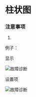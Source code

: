# 柱状图

### 注意事项
1. 


例子：

显示

![故障诊断](public/plugins/oge_bar_chart/img/screenshot-fault.png)

设置项

![故障诊断](public/plugins/oge_bar_chart/img/screenshot-fault-options.png)


